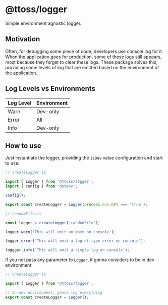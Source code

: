 # @ttoss/logger

Simple environment agnostic logger.

## Motivation

Often, for debugging some piece of code, developers use console.log for it. When the application goes for production, some of these logs still appears, most because they forget to clear these logs.
These package solves this, providing some levels of log that are emitted based on the environment of the application.

## Log Levels vs Environments

<table>
<thead>
<tr><th>Log Level</th><th>Environment</th></tr>
</thead>
<tbody>
<tr><td>Warn</td><td>Dev-only</td></tr>
<tr><td>Error</td><td>All</td></tr>
<tr><td>Info</td><td>Dev-only</td></tr>
</tbody>
</table>

## How to use

Just instantiate the logger, providing the `isDev` value configuration and start to use:

```ts
// createLogger.ts

import { Logger } from '@ttoss/logger';
import { config } from 'dotenv';

config();

export const createLogger = Logger(process.env.DEV === 'true');

// randomFile.ts

const logger = createLogger('randomFile');

logger.warn('This will emit an warn on console');

logger.error('This will emit a log of type error on console');

loggger.info('This will emit a simple log on console');
```

If you not pass any parameter to `Logger`, it gonna considers to be in dev environment:

```ts
// createLogger.ts

import { Logger } from '@ttoss/logger';

// In dev environment, gonna log everything
export const createLogger = Logger();
```
